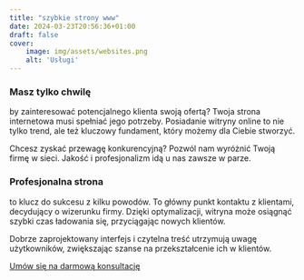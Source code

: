 ```yaml
---
title: "szybkie strony www"
date: 2024-03-23T20:56:36+01:00
draft: false
cover:
    image: img/assets/websites.png
    alt: 'Usługi'
---
```

### Masz tylko chwilę
by zainteresować potencjalnego klienta swoją ofertą? Twoja strona internetowa musi spełniać jego potrzeby. Posiadanie witryny online to nie tylko trend, ale też kluczowy fundament, który możemy dla Ciebie stworzyć.

Chcesz zyskać przewagę konkurencyjną? Pozwól nam wyróżnić Twoją firmę w sieci. Jakość i profesjonalizm idą u nas zawsze w parze.

### Profesjonalna strona

to klucz do sukcesu z kilku powodów. To główny punkt kontaktu z klientami, decydujący o wizerunku firmy. Dzięki optymalizacji, witryna może osiągnąć szybki czas ładowania się, przyciągając nowych klientów.

Dobrze zaprojektowany interfejs i czytelna treść utrzymują uwagę użytkowników, zwiększając szanse na przekształcenie ich w klientów.

[Umów się na darmową konsultację](https://szulinek.pl/pl/contact)